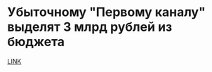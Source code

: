 # Убыточному "Первому каналу" выделят 3 млрд рублей из бюджета



[LINK](https://varlamov.ru/2626000.html)